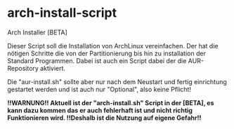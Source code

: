# arch-install-script
Arch Installer [BETA]

Dieser Script soll die Installation von ArchLinux vereinfachen. Der hat die nötigen Schritte die von der Partitionierung bis hin zu installation der Standard Programmen. Dabei ist auch ein Script dabei der die AUR-Repository aktiviert.

Die "aur-install.sh" sollte aber nur nach dem Neustart und fertig einrichtung gestartet werden und ist auch nur "Optional", also keine Pflicht!

<b>!!WARNUNG!! Aktuell ist der "arch-install.sh" Script in der [BETA], es kann dazu kommen das er auch fehlerhaft ist und nicht richtig Funktionieren wird.
!!Deshalb ist die Nutzung auf eigene Gefahr!!</b>
